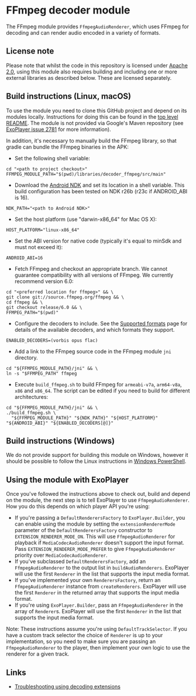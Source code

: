 # FFmpeg decoder module

The FFmpeg module provides `FfmpegAudioRenderer`, which uses FFmpeg for decoding
and can render audio encoded in a variety of formats.

## License note

Please note that whilst the code in this repository is licensed under
[Apache 2.0][], using this module also requires building and including one or
more external libraries as described below. These are licensed separately.

[Apache 2.0]: ../../LICENSE

## Build instructions (Linux, macOS)

To use the module you need to clone this GitHub project and depend on its
modules locally. Instructions for doing this can be found in the
[top level README][]. The module is not provided via Google's Maven repository
(see [ExoPlayer issue 2781][] for more information).

In addition, it's necessary to manually build the FFmpeg library, so that gradle
can bundle the FFmpeg binaries in the APK:

* Set the following shell variable:

```
cd "<path to project checkout>"
FFMPEG_MODULE_PATH="$(pwd)/libraries/decoder_ffmpeg/src/main"
```

* Download the [Android NDK][] and set its location in a shell variable.
  This build configuration has been tested on NDK r26b (r23c if ANDROID_ABI is 16).

```
NDK_PATH="<path to Android NDK>"
```

* Set the host platform (use "darwin-x86_64" for Mac OS X):

```
HOST_PLATFORM="linux-x86_64"
```

* Set the ABI version for native code (typically it's equal to minSdk and must not exceed it):

```
ANDROID_ABI=16
```

*   Fetch FFmpeg and checkout an appropriate branch. We cannot guarantee
    compatibility with all versions of FFmpeg. We currently recommend version
    6.0:

```
cd "<preferred location for ffmpeg>" && \
git clone git://source.ffmpeg.org/ffmpeg && \
cd ffmpeg && \
git checkout release/6.0 && \
FFMPEG_PATH="$(pwd)"
```

* Configure the decoders to include. See the [Supported formats][] page for
  details of the available decoders, and which formats they support.

```
ENABLED_DECODERS=(vorbis opus flac)
```

*   Add a link to the FFmpeg source code in the FFmpeg module `jni` directory.

```
cd "${FFMPEG_MODULE_PATH}/jni" && \
ln -s "$FFMPEG_PATH" ffmpeg
```

* Execute `build_ffmpeg.sh` to build FFmpeg for `armeabi-v7a`, `arm64-v8a`,
  `x86` and `x86_64`. The script can be edited if you need to build for
  different architectures:

```
cd "${FFMPEG_MODULE_PATH}/jni" && \
./build_ffmpeg.sh \
  "${FFMPEG_MODULE_PATH}" "${NDK_PATH}" "${HOST_PLATFORM}" "${ANDROID_ABI}" "${ENABLED_DECODERS[@]}"
```

## Build instructions (Windows)

We do not provide support for building this module on Windows, however it should
be possible to follow the Linux instructions in [Windows PowerShell][].

[Windows PowerShell]: https://docs.microsoft.com/en-us/powershell/scripting/getting-started/getting-started-with-windows-powershell

## Using the module with ExoPlayer

Once you've followed the instructions above to check out, build and depend on
the module, the next step is to tell ExoPlayer to use `FfmpegAudioRenderer`. How
you do this depends on which player API you're using:

*   If you're passing a `DefaultRenderersFactory` to `ExoPlayer.Builder`, you
    can enable using the module by setting the `extensionRendererMode` parameter
    of the `DefaultRenderersFactory` constructor to
    `EXTENSION_RENDERER_MODE_ON`. This will use `FfmpegAudioRenderer` for
    playback if `MediaCodecAudioRenderer` doesn't support the input format. Pass
    `EXTENSION_RENDERER_MODE_PREFER` to give `FfmpegAudioRenderer` priority over
    `MediaCodecAudioRenderer`.
*   If you've subclassed `DefaultRenderersFactory`, add an `FfmpegAudioRenderer`
    to the output list in `buildAudioRenderers`. ExoPlayer will use the first
    `Renderer` in the list that supports the input media format.
*   If you've implemented your own `RenderersFactory`, return an
    `FfmpegAudioRenderer` instance from `createRenderers`. ExoPlayer will use
    the first `Renderer` in the returned array that supports the input media
    format.
*   If you're using `ExoPlayer.Builder`, pass an `FfmpegAudioRenderer` in the
    array of `Renderer`s. ExoPlayer will use the first `Renderer` in the list
    that supports the input media format.

Note: These instructions assume you're using `DefaultTrackSelector`. If you have
a custom track selector the choice of `Renderer` is up to your implementation,
so you need to make sure you are passing an `FfmpegAudioRenderer` to the player,
then implement your own logic to use the renderer for a given track.

[top level README]: ../../README.md
[Android NDK]: https://developer.android.com/tools/sdk/ndk/index.html
[ExoPlayer issue 2781]: https://github.com/google/ExoPlayer/issues/2781
[Supported formats]: https://developer.android.com/guide/topics/media/exoplayer/supported-formats#ffmpeg-library

## Links

*   [Troubleshooting using decoding extensions][]

[Troubleshooting using decoding extensions]: https://developer.android.com/guide/topics/media/exoplayer/troubleshooting#how-can-i-get-a-decoding-library-to-load-and-be-used-for-playback

